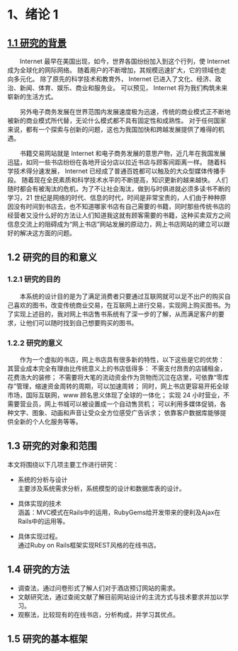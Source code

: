 # 1、绪论 1

## [1.1 研究的背景](http://www.doc88.com/p-57486477791.html)

　　Internet 最早在美国出现，如今，世界各国纷纷加入到这个行列，使 Internet 成为全球化的网际网络。
随着用户的不断增加，其规模迅速扩大，它的领域也走向多元化。
除了原先的科学技术和教育外， Internet 已进入了文化、经济、政治、新闻、体育、娱乐、商业和服务业。
可以预见， Internet 将为我们构筑未来崭新的生活方式。

　　另外电子商务发展在世界范围内发展速度极为迅速，传统的商业模式正不断地被新的商业模式所代替，无论什么模式都不具有固定性和成熟性。
对于任何国家来说，都有一个探索与创新的问题，这也为我国加快和跨越发展提供了难得的机遇。

　　书籍交易网站就是 Internet 和电子商务发展的意思产物，近几年在我国发展迅猛，如同一些书店纷纷在各地开设分店以拉近书店与顾客间距离一样。
随着科学技术得分速发展， Internet 已经成了普通百姓都可以触及的大众型媒体传播手段。
随着现在全民素质和科学技术水平的不断提高，知识更新的越来越快。
人们随时都会有被淘汰的危机，为了不让社会淘汰，做到与时俱进就必须多读书不断的学习，21 世纪是网络的时代、信息的时代，时间是非常宝贵的，人们由于种种原因没有时间到书店去，也不知道哪家书店有自己需要的书籍，同时那些传统书店的经营者又没什么好的方法让人们知道我这就有顾客需要的书籍，这种买卖双方之间信息交流上的阻碍成为“网上书店”网站发展的原动力，网上书店网站的建立可以跟好的解决这方面的问题。

## 1.2 研究的目的和意义
### 1.2.1 研究的目的

　　本系统的设计目的是为了满足消费者只要通过互联网就可以足不出户的购买自己喜欢的图书，改变传统商业交易，在互联网上进行交易，实现网上购买图书。为了实现上述目的，我对网上书店售书系统有了深一步的了解，从而满足客户的要求，让他们可以随时找到自己想要购买的图书。

### 1.2.2 研究的意义

　　作为一个虚拟的书店，网上书店具有很多新的特性，以下这些是它的优势：
其营业成本完全有理由比传统意义上的书店低得多：
不需支付昂贵的店铺租金，花费浩大的装修；
不需要将大笔的流动资金作为货物而沉泣在店里，可依靠“零库存”管理，缩速资金周转的周期，可以加速周转；
同时，网上书店更容易开拓全球市场，国际互联网，www 顾名思义体现了全球的一体化；
实现 24 小时营业，不需要营业员，网上书城可以被设置成一个自动售货机；
可以利用多媒体促销，各种文字、图象、动画和声音让受众全方位感受广告诉求；
依靠客户数据库能够提供全新的个人化服务等等。

## 1.3 研究的对象和范围
本文将围绕以下几项主要工作进行研究：

* 系统的分析与设计<br />
主要涉及系统需求分析，系统模型的设计和数据库表的设计。

* 具体实现的技术<br />
涵盖：MVC模式在Rails中的运用，RubyGems给开发带来的便利及Ajax在Rails中的运用等。

* 具体实现过程。<br />
通过Ruby on Rails框架实现REST风格的在线书店。

## 1.4 研究的方法
* 调查法，通过问卷形式了解人们对于酒店预订网站的需求。
* 文献研究法，通过查阅文献了解目前网站设计的主流方式与技术要求并加以学习。
* 观察法，比较现有的在线书店，分析构成，并学习其优点。

## 1.5 研究的基本框架
